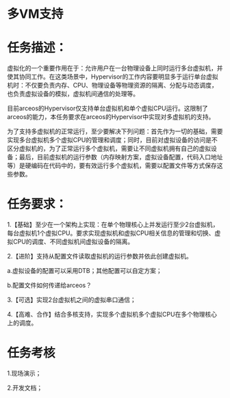 # 多VM支持

# 任务描述：

虚拟化的一个重要作用在于：允许用户在一台物理设备上同时运行多台虚拟机，并使其协同工作。在这类场景中，Hypervisor的工作内容要明显多于运行单台虚拟机时：不仅要负责内存、CPU、物理设备等物理资源的隔离、分配与动态调度，也负责虚拟设备的模拟，虚拟机间通信的处理等。

目前arceos的Hypervisor仅支持单台虚拟机和单个虚拟CPU运行。这限制了arceos的能力，本任务要求在arceos的Hypervisor中实现对多虚拟机的支持。

为了支持多虚拟机的正常运行，至少要解决下列问题：首先作为一切的基础，需要实现多台虚拟机多个虚拟CPU的管理和调度；同时，目前对虚拟设备的访问是不区分虚拟机的，为了正常运行多个虚拟机，需要让不同虚拟机拥有自己的虚拟设备；最后，目前虚拟机的运行参数（内存映射方案，虚拟设备配置，代码入口地址等）是硬编码在代码中的，要有效运行多个虚拟机，需要以配置文件等方式保存这些参数。

# 任务要求：

1.【基础】至少在一个架构上实现：在单个物理核心上并发运行至少2台虚拟机，每台虚拟机1个虚拟CPU。要求实现虚拟机和虚拟CPU相关信息的管理和切换、虚拟CPU的调度、不同虚拟机间虚拟设备的隔离。

2.【进阶】支持从配置文件读取虚拟机的运行参数并依此创建虚拟机。

  a.虚拟设备的配置可以采用DTB；其他配置可以自定方案；

  b.配置文件如何传递给arceos？
  
3.【可选】实现2台虚拟机之间的虚拟串口通信；

4.【高难、合作】结合多核支持，实现多个虚拟机多个虚拟CPU在多个物理核心上的调度。

# 任务考核

1.现场演示；

2.开发文档；
